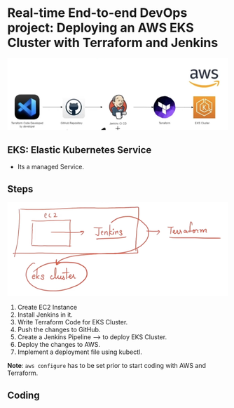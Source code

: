 # Real-time End-to-end DevOps project: Deploying an AWS EKS Cluster with Terraform and Jenkins

![alt text](image.png)

## EKS: Elastic Kubernetes Service
* Its a managed Service.

## Steps
![alt text](image-1.png)

1. Create EC2 Instance
2. Install Jenkins in it.
3. Write Terraform Code for EKS Cluster.
4. Push the changes to GitHub.
5. Create a Jenkins Pipeline --> to deploy EKS Cluster.
6. Deploy the changes to AWS.
7. Implement a deployment file using kubectl.

**Note**: `aws configure` has to be set prior to start coding with AWS and Terraform.

## Coding



